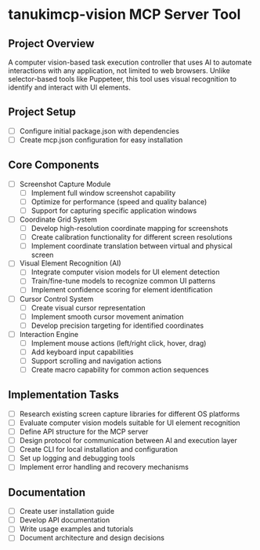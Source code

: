 # tanukimcp-vision MCP Server Tool

## Project Overview
A computer vision-based task execution controller that uses AI to automate interactions with any application, not limited to web browsers. Unlike selector-based tools like Puppeteer, this tool uses visual recognition to identify and interact with UI elements.

## Project Setup
- [ ] Configure initial package.json with dependencies
- [ ] Create mcp.json configuration for easy installation

## Core Components
- [ ] Screenshot Capture Module
  - [ ] Implement full window screenshot capability
  - [ ] Optimize for performance (speed and quality balance)
  - [ ] Support for capturing specific application windows
  
- [ ] Coordinate Grid System
  - [ ] Develop high-resolution coordinate mapping for screenshots
  - [ ] Create calibration functionality for different screen resolutions
  - [ ] Implement coordinate translation between virtual and physical screen

- [ ] Visual Element Recognition (AI)
  - [ ] Integrate computer vision models for UI element detection
  - [ ] Train/fine-tune models to recognize common UI patterns
  - [ ] Implement confidence scoring for element identification

- [ ] Cursor Control System
  - [ ] Create visual cursor representation
  - [ ] Implement smooth cursor movement animation
  - [ ] Develop precision targeting for identified coordinates

- [ ] Interaction Engine
  - [ ] Implement mouse actions (left/right click, hover, drag)
  - [ ] Add keyboard input capabilities
  - [ ] Support scrolling and navigation actions
  - [ ] Create macro capability for common action sequences

## Implementation Tasks
- [ ] Research existing screen capture libraries for different OS platforms
- [ ] Evaluate computer vision models suitable for UI element recognition
- [ ] Define API structure for the MCP server
- [ ] Design protocol for communication between AI and execution layer
- [ ] Create CLI for local installation and configuration
- [ ] Set up logging and debugging tools
- [ ] Implement error handling and recovery mechanisms

## Documentation
- [ ] Create user installation guide
- [ ] Develop API documentation
- [ ] Write usage examples and tutorials
- [ ] Document architecture and design decisions